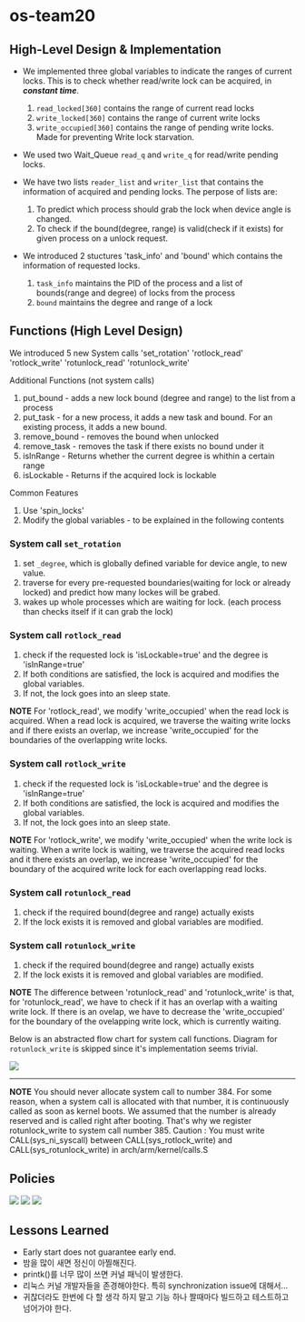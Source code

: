 # os-team20

## High-Level Design & Implementation
* We implemented three global variables to indicate the ranges of current locks. This is to check whether read/write lock can be acquired, in _**constant time**_.
  1. `read_locked[360]` contains the range of current read locks  
  2. `write_locked[360]` contains the range of current write locks
  3. `write_occupied[360]` contains the range of pending write locks. Made for preventing Write lock starvation. 

* We used two Wait_Queue `read_q` and `write_q` for read/write pending locks.

* We have two lists `reader_list` and `writer_list` that contains the information of acquired and pending locks. The perpose of lists are:
  1. To predict which process should grab the lock when device angle is changed.
  2. To check if the bound(degree, range) is valid(check if it exists) for given process on a unlock request.

* We introduced 2 stuctures 'task_info' and 'bound' which contains the information of requested locks.
  1. `task_info` maintains the PID of the process and a list of bounds(range and degree) of locks from the process
  2. `bound` maintains the degree and range of a lock

## Functions (High Level Design)
We introduced 5 new System calls 'set_rotation' 'rotlock_read' 'rotlock_write' 'rotunlock_read' 'rotunlock_write'

Additional Functions (not system calls)
1.  put_bound - adds a new lock bound (degree and range) to the list from a process
2.  put_task - for a new process, it adds a new task and bound. For an existing process, it adds a new bound. 
3.  remove_bound - removes the bound when unlocked
4.  remove_task - removes the task if there exists no bound under it
5.  isInRange - Returns whether the current degree is whithin a certain range
6.  isLockable - Returns if the acquired lock is lockable

Common Features
1.  Use 'spin_locks'
2.  Modify the global variables - to be explained in the following contents 

### System call `set_rotation`
1. set `_degree`, which is globally defined variable for device angle, to new value.
2. traverse for every pre-requested boundaries(waiting for lock or already locked) and predict how many lockes will be grabed.
3. wakes up whole processes which are waiting for lock. (each process than checks itself if it can grab the lock)

### System call `rotlock_read`
1.  check if the requested lock is 'isLockable=true' and the degree is 'isInRange=true'
2.  If both conditions are satisfied, the lock is acquired and modifies the global variables. 
3.  If not, the lock goes into an sleep state.

**NOTE** For 'rotlock_read', we modify 'write_occupied' when the read lock is acquired. When a read lock is acquired, we traverse the waiting write locks and if there exists an overlap, we increase 'write_occupied' for the boundaries of the overlapping write locks.

### System call `rotlock_write` 
1.  check if the requested lock is 'isLockable=true' and the degree is 'isInRange=true'
2.  If both conditions are satisfied, the lock is acquired and modifies the global variables. 
3.  If not, the lock goes into an sleep state.

**NOTE** For 'rotlock_write', we modify 'write_occupied' when the write lock is waiting. When a write lock is waiting, we traverse the acquired read locks and it there exists an overlap, we increase 'write_occupied' for the boundary of the acquired write lock for each overlapping read locks.

### System call `rotunlock_read`
1.  check if the required bound(degree and range) actually exists
2.  If the lock exists it is removed and global variables are modified. 

### System call `rotunlock_write`
1.  check if the required bound(degree and range) actually exists
2.  If the lock exists it is removed and global variables are modified. 

**NOTE** The difference between 'rotunlock_read' and 'rotunlock_write' is that, for 'rotunlock_read', we have to check if it has an overlap with a waiting write lock. If there is an ovelap, we have to decrease the 'write_occupied' for the boundary of the ovelapping write lock, which is currently waiting.

Below is an abstracted flow chart for system call functions. Diagram for `rotunlock_write` is skipped since it's implementation seems trivial.

![](https://github.com/swsnu/os-team20/blob/proj2/fig_4.PNG)

___

**NOTE** You should never allocate system call to number 384. For some reason, when a system call is allocated with that number, it is continuously called as soon as kernel boots. We assumed that the number is already reserved and is called right after booting. That's why we register rotunlock_write to system call number 385.
Caution : You must write CALL(sys_ni_syscall)	between CALL(sys_rotlock_write) and CALL(sys_rotunlock_write) in arch/arm/kernel/calls.S

## Policies
![](https://github.com/swsnu/os-team20/blob/proj2/fig_1.PNG)
![](https://github.com/swsnu/os-team20/blob/proj2/fig_2.PNG)
![](https://github.com/swsnu/os-team20/blob/proj2/fig_3.PNG)


## Lessons Learned 
* Early start does not guarantee early end.
* 밤을 많이 새면 정신이 아찔해진다.
* printk()를 너무 많이 쓰면 커널 패닉이 발생한다.
* 리눅스 커널 개발자들을 존경해야한다. 특히 synchronization issue에 대해서...
* 귀찮더라도 한번에 다 할 생각 하지 말고 기능 하나 짤때마다 빌드하고 테스트하고 넘어가야 한다.
